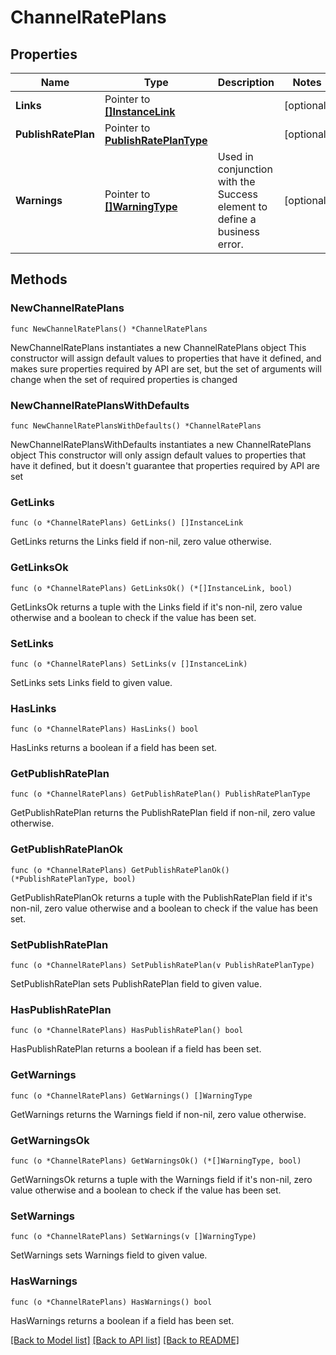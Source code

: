 # ChannelRatePlans

## Properties

Name | Type | Description | Notes
------------ | ------------- | ------------- | -------------
**Links** | Pointer to [**[]InstanceLink**](InstanceLink.md) |  | [optional] 
**PublishRatePlan** | Pointer to [**PublishRatePlanType**](PublishRatePlanType.md) |  | [optional] 
**Warnings** | Pointer to [**[]WarningType**](WarningType.md) | Used in conjunction with the Success element to define a business error. | [optional] 

## Methods

### NewChannelRatePlans

`func NewChannelRatePlans() *ChannelRatePlans`

NewChannelRatePlans instantiates a new ChannelRatePlans object
This constructor will assign default values to properties that have it defined,
and makes sure properties required by API are set, but the set of arguments
will change when the set of required properties is changed

### NewChannelRatePlansWithDefaults

`func NewChannelRatePlansWithDefaults() *ChannelRatePlans`

NewChannelRatePlansWithDefaults instantiates a new ChannelRatePlans object
This constructor will only assign default values to properties that have it defined,
but it doesn't guarantee that properties required by API are set

### GetLinks

`func (o *ChannelRatePlans) GetLinks() []InstanceLink`

GetLinks returns the Links field if non-nil, zero value otherwise.

### GetLinksOk

`func (o *ChannelRatePlans) GetLinksOk() (*[]InstanceLink, bool)`

GetLinksOk returns a tuple with the Links field if it's non-nil, zero value otherwise
and a boolean to check if the value has been set.

### SetLinks

`func (o *ChannelRatePlans) SetLinks(v []InstanceLink)`

SetLinks sets Links field to given value.

### HasLinks

`func (o *ChannelRatePlans) HasLinks() bool`

HasLinks returns a boolean if a field has been set.

### GetPublishRatePlan

`func (o *ChannelRatePlans) GetPublishRatePlan() PublishRatePlanType`

GetPublishRatePlan returns the PublishRatePlan field if non-nil, zero value otherwise.

### GetPublishRatePlanOk

`func (o *ChannelRatePlans) GetPublishRatePlanOk() (*PublishRatePlanType, bool)`

GetPublishRatePlanOk returns a tuple with the PublishRatePlan field if it's non-nil, zero value otherwise
and a boolean to check if the value has been set.

### SetPublishRatePlan

`func (o *ChannelRatePlans) SetPublishRatePlan(v PublishRatePlanType)`

SetPublishRatePlan sets PublishRatePlan field to given value.

### HasPublishRatePlan

`func (o *ChannelRatePlans) HasPublishRatePlan() bool`

HasPublishRatePlan returns a boolean if a field has been set.

### GetWarnings

`func (o *ChannelRatePlans) GetWarnings() []WarningType`

GetWarnings returns the Warnings field if non-nil, zero value otherwise.

### GetWarningsOk

`func (o *ChannelRatePlans) GetWarningsOk() (*[]WarningType, bool)`

GetWarningsOk returns a tuple with the Warnings field if it's non-nil, zero value otherwise
and a boolean to check if the value has been set.

### SetWarnings

`func (o *ChannelRatePlans) SetWarnings(v []WarningType)`

SetWarnings sets Warnings field to given value.

### HasWarnings

`func (o *ChannelRatePlans) HasWarnings() bool`

HasWarnings returns a boolean if a field has been set.


[[Back to Model list]](../README.md#documentation-for-models) [[Back to API list]](../README.md#documentation-for-api-endpoints) [[Back to README]](../README.md)


